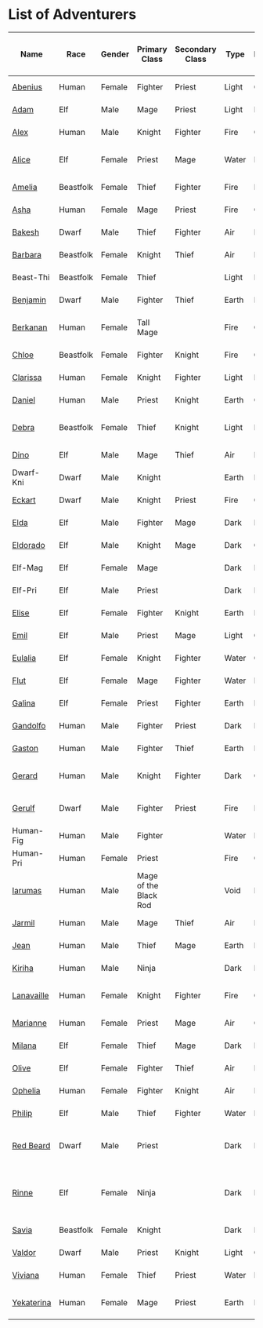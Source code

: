 # List of Adventurers

| Name                                                        | Race      | Gender | Primary Class         | Secondary Class | Type  | Personality | Classification | Unique Bone Name                                          | Original Release Date | Alternate Form Release Date |
| ----------------------------------------------------------- | --------- | ------ | --------------------- | --------------- | ----- | ----------- | -------------- | --------------------------------------------------------- | --------------------- | --------------------------- |
| [Abenius](./legendary-adventurers/details/Abenius.md)       | Human     | Female | Fighter               | Priest          | Light | Good        | Legendary      | Fighter Called the Glintblade                             | 2024-12-06            |                             |
| [Adam](./legendary-adventurers/details/Adam.md)             | Elf       | Male   | Mage                  | Priest          | Light | Evil        | Legendary      | Mage Called the Millenial Lord                            | 2024-10-15            |                             |
| [Alex](./general-adventurers/details/Alex.md)               | Human     | Male   | Knight                | Fighter         | Fire  | Good        | General        | Smoldering Knight                                         | 2024-10-15            |                             |
| [Alice](./legendary-adventurers/details/Alice.md)           | Elf       | Female | Priest                | Mage            | Water | Evil        | Legendary      | Girl Called the Dark One's Maiden                         | 2024-10-15            |                             |
| [Amelia](./general-adventurers/details/Amelia.md)           | Beastfolk | Female | Thief                 | Fighter         | Fire  | Evil        | General        | Cunning Thief                                             | 2024-10-15            |                             |
| [Asha](./general-adventurers/details/Asha.md)               | Human     | Female | Mage                  | Priest          | Fire  | Good        | General        | Single-Minded Mage                                        | 2024-10-15            |                             |
| [Bakesh](./general-adventurers/details/Bakesh.md)           | Dwarf     | Male   | Thief                 | Fighter         | Air   | Evil        | General        | Unleashed Thief                                           | 2024-10-15            |                             |
| [Barbara](./general-adventurers/details/Barbara.md)         | Beastfolk | Female | Knight                | Thief           | Air   | Neutral     | General        | Duty-Bound Knight                                         | 2024-10-15            |                             |
| Beast-Thi                                                   | Beastfolk | Female | Thief                 |                 | Light | Evil        | Anonymous      |                                                           | 2024-10-15            |                             |
| [Benjamin](./general-adventurers/details/Benjamin.md)       | Dwarf     | Male   | Fighter               | Thief           | Earth | Neutral     | General        | Rousing Warrior                                           | 2024-10-15            |                             |
| [Berkanan](./legendary-adventurers/details/Berkanan.md)     | Human     | Female | Tall Mage             |                 | Fire  | Good        | Legendary      | Remains of the Tall, Novice Mage                          | 2025-03-18            |                             |
| [Chloe](./general-adventurers/details/Chloe.md)             | Beastfolk | Female | Fighter               | Knight          | Fire  | Good        | General        | Brave Warrior                                             | 2024-10-15            |                             |
| [Clarissa](./general-adventurers/details/Clarissa.md)       | Human     | Female | Knight                | Fighter         | Light | Neutral     | General        | Faithful Knight                                           | 2024-10-15            |                             |
| [Daniel](./general-adventurers/details/Daniel.md)           | Human     | Male   | Priest                | Knight          | Earth | Good        | General        | Brawny Priest                                             | 2024-10-15            |                             |
| [Debra](./legendary-adventurers/details/Debra.md)           | Beastfolk | Female | Thief                 | Knight          | Light | Neutral     | Legendary      | Heroic Outlaw Called the Beastfolk Wraith                 | 2024-10-15            |                             |
| [Dino](./general-adventurers/details/Dino.md)               | Elf       | Male   | Mage                  | Thief           | Air   | Neutral     | General        | Capricious Mage                                           | 2024-10-15            |                             |
| Dwarf-Kni                                                   | Dwarf     | Male   | Knight                |                 | Earth | Neutral     | Anonymous      |                                                           | 2024-10-15            |                             |
| [Eckart](./general-adventurers/details/Eckart.md)           | Dwarf     | Male   | Knight                | Priest          | Fire  | Good        | General        | Proud Knight                                              | 2024-10-15            |                             |
| [Elda](./general-adventurers/details/Elda.md)               | Elf       | Male   | Fighter               | Mage            | Dark  | Evil        | General        | Wild Warrior                                              | 2024-10-15            |                             |
| [Eldorado](./general-adventurers/details/Eldorado.md)       | Elf       | Male   | Knight                | Mage            | Dark  | Good        | General        | Loyal Knight                                              | 2024-10-15            |                             |
| Elf-Mag                                                     | Elf       | Female | Mage                  |                 | Dark  | Neutral     | Anonymous      |                                                           | 2024-10-15            |                             |
| Elf-Pri                                                     | Elf       | Male   | Priest                |                 | Dark  | Evil        | Anonymous      |                                                           | 2024-10-15            |                             |
| [Elise](./general-adventurers/details/Elise.md)             | Elf       | Female | Fighter               | Knight          | Earth | Neutral     | General        | Valiant Warrior                                           | 2024-10-15            |                             |
| [Emil](./general-adventurers/details/Emil.md)               | Elf       | Male   | Priest                | Mage            | Light | Good        | General        | Unwavering Priest                                         | 2024-10-15            |                             |
| [Eulalia](./general-adventurers/details/Eulalia.md)         | Elf       | Female | Knight                | Fighter         | Water | Good        | General        | Devoted Knight                                            | 2024-10-15            |                             |
| [Flut](./general-adventurers/details/Flut.md)               | Elf       | Female | Mage                  | Fighter         | Water | Neutral     | General        | Ardent Mage                                               | 2024-10-15            | 2024-12-19                  |
| [Galina](./general-adventurers/details/Galina.md)           | Elf       | Female | Priest                | Fighter         | Earth | Evil        | General        | Puritan Priest                                            | 2024-10-15            |                             |
| [Gandolfo](./general-adventurers/details/Gandolfo.md)       | Human     | Male   | Fighter               | Priest          | Dark  | Evil        | General        | Savage Warrior                                            | 2024-10-15            |                             |
| [Gaston](./general-adventurers/details/Gaston.md)           | Human     | Male   | Fighter               | Thief           | Earth | Evil        | General        | Raging Warrior                                            | 2024-10-15            |                             |
| [Gerard](./legendary-adventurers/details/Gerard.md)         | Human     | Male   | Knight                | Fighter         | Dark  | Good        | Legendary      | Knight Called Thundersmiter's Protection                  | 2024-10-22            |                             |
| [Gerulf](./legendary-adventurers/details/Gerulf.md)         | Dwarf     | Male   | Fighter               | Priest          | Fire  | Evil        | Legendary      | Miner Who Awakened a Volcano                              | 2024-10-15            |                             |
| Human-Fig                                                   | Human     | Male   | Fighter               |                 | Water | Neutral     | Anonymous      |                                                           | 2024-10-15            |                             |
| Human-Pri                                                   | Human     | Female | Priest                |                 | Fire  | Good        | Anonymous      |                                                           | 2024-10-15            |                             |
| [Iarumas](./legendary-adventurers/details/Iarumas.md)       | Human     | Male   | Mage of the Black Rod |                 | Void  | Neutral     | Legendary      | Remains of the Corpse Hauling Adventurer with a Black Rod | 2025-03-18            |                             |
| [Jarmil](./general-adventurers/details/Jarmil.md)           | Human     | Male   | Mage                  | Thief           | Air   | Evil        | General        | Sketchy Mage                                              | 2024-10-15            |                             |
| [Jean](./general-adventurers/details/Jean.md)               | Human     | Male   | Thief                 | Mage            | Earth | Neutral     | General        | Sooth Thief                                               | 2024-10-15            |                             |
| [Kiriha](./general-adventurers/details/Kiriha.md)           | Human     | Male   | Ninja                 |                 | Dark  | Evil        | General        |                                                           | 2025-01-30            |                             |
| [Lanavaille](./legendary-adventurers/details/Lanavaille.md) | Human     | Female | Knight                | Fighter         | Fire  | Good        | Legendary      | Kingdom's Blademaster Princess Savior                     | 2024-10-15            | 2024-10-15                  |
| [Marianne](./general-adventurers/details/Marianne.md)       | Human     | Female | Priest                | Mage            | Air   | Good        | General        | Covetous Priest                                           | 2024-10-15            |                             |
| [Milana](./general-adventurers/details/Milana.md)           | Elf       | Female | Thief                 | Mage            | Dark  | Evil        | General        | Lone Thief                                                | 2024-10-15            |                             |
| [Olive](./general-adventurers/details/Olive.md)             | Elf       | Female | Fighter               | Thief           | Air   | Neutral     | General        | Stalwart Warrior                                          | 2024-10-15            |                             |
| [Ophelia](./general-adventurers/details/Ophelia.md)         | Human     | Female | Fighter               | Knight          | Air   | Neutral     | General        | Deft Thief                                                | 2024-10-15            |                             |
| [Philip](./general-adventurers/details/Philip.md)           | Elf       | Male   | Thief                 | Fighter         | Water | Neutral     | General        | Cunning Thief                                             | 2024-10-15            |                             |
| [Red Beard](./legendary-adventurers/details/Red-Beard.md)   | Dwarf     | Male   | Priest                |                 | Dark  | Neutral     | Legendary      | Priest Who Rebelled Against the Gods                      | 2025-01-16            |                             |
| [Rinne](./legendary-adventurers/details/Rinne.md)           | Elf       | Female | Ninja                 |                 | Dark  | Evil        | Legendary      | Shinobi Whispered to be the Decapitating Camellia         | 2025-01-30            |                             |
| [Savia](./legendary-adventurers/details/Savia.md)           | Beastfolk | Female | Knight                |                 | Dark  | Evil        | Legendary      | Soaring Blackstar                                         | 2025-02-13            |                             |
| [Valdor](./general-adventurers/details/Valdor.md)           | Dwarf     | Male   | Priest                | Knight          | Light | Good        | General        | Devout Priest                                             | 2024-10-15            |                             |
| [Viviana](./general-adventurers/details/Viviana.md)         | Human     | Female | Thief                 | Priest          | Water | Evil        | General        | Errant Thief                                              | 2024-10-15            |                             |
| [Yekaterina](./legendary-adventurers/details/Yekaterina.md) | Human     | Female | Mage                  | Priest          | Earth | Neutral     | Legendary      | Mage Possessed by the Skull                               | 2024-10-15            |                             |